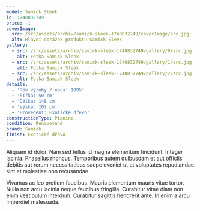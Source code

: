 ```yaml
---
model: Samick Sleek
id: 1740832749
price: -1
coverImage:
  src: /src/assets/archiv/samick-sleek-1740832749/coverImage/src.jpg
  alt: Hlavní obrázek produktu Samick Sleek
gallery:
  - src: /src/assets/archiv/samick-sleek-1740832749/gallery/0/src.jpg
    alt: Fotka Samick Sleek
  - src: /src/assets/archiv/samick-sleek-1740832749/gallery/1/src.jpg
    alt: Fotka Samick Sleek
  - src: /src/assets/archiv/samick-sleek-1740832749/gallery/2/src.jpg
    alt: Fotka Samick Sleek
details:
  - 'Rok výroby / opus: 1995'
  - 'Šířka: 50 cm'
  - 'Délka: 148 cm'
  - 'Výška: 107 cm'
  - 'Provedení: Exotické dřevo'
constructionType: Pianino
condition: Renovované
brand: Samick
finish: Exotické dřevo
---
```

Aliquam id dolor. Nam sed tellus id magna elementum tincidunt. Integer lacinia. Phasellus rhoncus. Temporibus autem quibusdam et aut officiis debitis aut rerum necessitatibus saepe eveniet ut et voluptates repudiandae sint et molestiae non recusandae.

Vivamus ac leo pretium faucibus. Mauris elementum mauris vitae tortor. Nulla non arcu lacinia neque faucibus fringilla. Curabitur vitae diam non enim vestibulum interdum. Curabitur sagittis hendrerit ante. In enim a arcu imperdiet malesuada.
